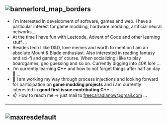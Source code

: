 ![bannerlord_map_borders](https://github.com/FreeCalradiaNow/FreeCalradiaNow/assets/111363541/d7fb8b75-ace0-4b64-ba57-68a11bec24c1)
---
- I´m interested in development of software, games and web. I have a particular interest for game modding, hardware modding, artificial neural networks...
- At the time I have fun with Leetcode, Advent of Code and other learning stuff ...
- Besides tech I like D&D, love memes and worth to mention I am an absolute Mount & Blade enthusiast. Also interested in reading fantasy and sci-fi and gaming of course. When socializing i like to play boardgames, geo guessing and so on. Currently digging into 40K lore ...
- I’m currently learning **C++** and how to not forget things after half an day 🌱 ...
- 💞️ I am working my way through process injections and looking forward for participation on **game modding projects** and i am currently interested in **good first issue contributing C++** ...
- 📫 How to reach me => just mail to freecalradianow@gmail.com ...
---
![maxresdefault](https://github.com/FreeCalradiaNow/FreeCalradiaNow/assets/111363541/2ba0e2f5-cade-4427-99e4-298c627fccfa)
---

<!---
FreeCalradiaNow/FreeCalradiaNow is a ✨ special ✨ repository because its `README.md` (this file) appears on your GitHub profile.
You can click the Preview link to take a look at your changes.
--->
